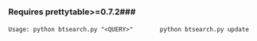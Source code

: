 ### Requires prettytable>=0.7.2###
``` Usage: python btsearch.py "<QUERY>" ```
```        python btsearch.py update ```




 
